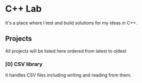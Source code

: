 # C++ Lab
It's a place where I test and build solutions for my ideas in C++. 

## Projects
All projects will be listed here ordered from latest to oldest

### [0] CSV library
It handles CSV files including writing and reading from them.